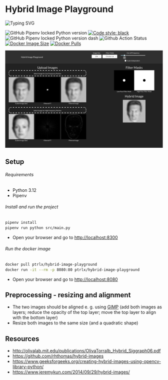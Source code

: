 # Hybrid Image Playground

![Typing SVG](https://readme-typing-svg.demolab.com?font=Jetbrains+Mono&pause=1000&width=435&lines=Play+with+hybrid+images;Create+your+own+one;Tweak+the+parameters;Understand+the+concept)

![GitHub Pipenv locked Python version](https://img.shields.io/github/pipenv/locked/python-version/ptrlx/hybrid-image-playground)
[![Code style: black](https://img.shields.io/badge/code%20style-black-000000.svg)](https://github.com/psf/black)
![GitHub Pipenv locked Python version dash](https://img.shields.io/github/pipenv/locked/python-version/ptrlx/hybrid-image-playground/dash)
![Github Action Status](https://img.shields.io/github/actions/workflow/status/ptrlx/hybrid-image-playground/build.yml)
[![Docker Image Size](https://img.shields.io/docker/image-size/ptrlx/hybrid-image-playground?label=Image%20Size&logo=docker)](https://hub.docker.com/r/ptrlx/hybrid-image-playground)
[![Docker Pulls](https://img.shields.io/docker/pulls/ptrlx/hybrid-image-playground?label=Pulls&logo=docker)](https://hub.docker.com/r/ptrlx/hybrid-image-playground)

![](assets/2024-11-22-00-40-54.png)

## Setup

###### Requirements

* Python 3.12
* Pipenv

###### Install and run the project

```bash
pipenv install
pipenv run python src/main.py
```

* Open your browser and go to <http://localhost:8300>

###### Run the docker image

```bash
docker pull ptrlx/hybrid-image-playground
docker run -it --rm -p 8080:80 ptrlx/hybrid-image-playground
```

* Open your browser and go to <http://localhost:8080>

## Preprocessing - resizing and alignment

* The two images should be aligned e. g. using [GIMP](https://www.gimp.org/) (add both images as layers; reduce the opacity of the top layer; move the top layer to align with the bottom layer)
* Resize both images to the same size (and a quadratic shape)

## Resources

* <http://olivalab.mit.edu/publications/OlivaTorralb_Hybrid_Siggraph06.pdf>
* <https://github.com/rhthomas/hybrid-images>
* <https://www.geeksforgeeks.org/creating-hybrid-images-using-opencv-library-python/>
* <https://www.jeremykun.com/2014/09/29/hybrid-images/>
